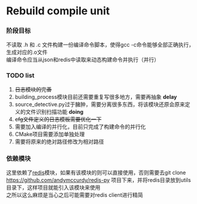 # Rebuild compile unit

### 阶段目标
不读取 .h 和 .c 文件构建一份编译命令脚本，使得gcc -c命令能够全部正确执行，生成对应的.o文件 \
编译命令应当从json和redis中读取来动态构建命令并执行（并行）

### TODO list
1. ~~日志模块的完善~~
2. building_process模块目前还需要重复写很多地方，需要再抽象 **delay**
3. source_detective.py过于臃肿，需要分离很多东西，将该模块还原会原来定义的文件识别扫描功能 **doing**
4. ~~cfg文件定义的日志模板需要优化一下~~
5. 需要加入编译的并行化，目前只完成了构建命令的并行化
6. CMake项目需要添加单独处理
7. 需要将原来的绝对路径修改为相对路径

### 依赖模块
这里依赖了[redis](https://pypi.python.org/pypi/redis/2.10.6)模块，如果有该模块的则可以直接使用，否则需要去git clone https://github.com/andymccurdy/redis-py 项目下来，并将redis目录放到utils目录下，这样项目就能引入该模块来使用 \
之所以这么麻烦是当心之后可能需要对redis client进行精简
